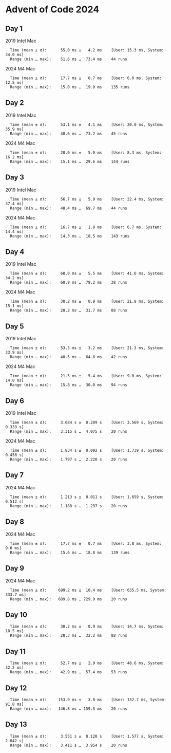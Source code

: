 # Advent of Code 2024

## Day 1

2019 Intel Mac

```
  Time (mean ± σ):      55.0 ms ±   4.2 ms    [User: 15.3 ms, System: 34.0 ms]
  Range (min … max):    51.6 ms …  73.4 ms    44 runs
```

2024 M4 Mac

```
  Time (mean ± σ):      17.7 ms ±   0.7 ms    [User: 6.0 ms, System: 12.5 ms]
  Range (min … max):    15.0 ms …  19.0 ms    135 runs

```

## Day 2

2019 Intel Mac

```
  Time (mean ± σ):      53.1 ms ±   4.1 ms    [User: 20.0 ms, System: 35.9 ms]
  Range (min … max):    48.6 ms …  73.2 ms    45 runs
```

2024 M4 Mac

```
  Time (mean ± σ):      20.0 ms ±   5.0 ms    [User: 8.3 ms, System: 16.2 ms]
  Range (min … max):    15.1 ms …  29.6 ms    144 runs
```

## Day 3

2019 Intel Mac

```
  Time (mean ± σ):      56.7 ms ±   5.9 ms    [User: 22.4 ms, System: 37.4 ms]
  Range (min … max):    48.4 ms …  69.7 ms    44 runs
```

2024 M4 Mac

```
  Time (mean ± σ):      16.7 ms ±   1.0 ms    [User: 6.7 ms, System: 14.4 ms]
  Range (min … max):    14.3 ms …  18.5 ms    143 runs
```

## Day 4

2019 Intel Mac

```
  Time (mean ± σ):      68.0 ms ±   5.5 ms    [User: 41.0 ms, System: 34.2 ms]
  Range (min … max):    60.9 ms …  79.2 ms    38 runs
```

2024 M4 Mac

```
  Time (mean ± σ):      30.2 ms ±   0.9 ms    [User: 21.8 ms, System: 15.1 ms]
  Range (min … max):    28.2 ms …  31.7 ms    88 runs
```

## Day 5

2019 Intel Mac

```
  Time (mean ± σ):      53.3 ms ±   3.2 ms    [User: 21.3 ms, System: 33.9 ms]
  Range (min … max):    48.5 ms …  64.8 ms    42 runs
```

2024 M4 Mac

```
  Time (mean ± σ):      21.5 ms ±   5.4 ms    [User: 9.0 ms, System: 14.0 ms]
  Range (min … max):    15.8 ms …  30.0 ms    94 runs
```

## Day 6

2019 Intel Mac

```
  Time (mean ± σ):      3.684 s ±  0.209 s    [User: 3.569 s, System: 0.333 s]
  Range (min … max):    3.315 s …  4.075 s    20 runs
```

2024 M4 Mac

```
  Time (mean ± σ):      1.834 s ±  0.092 s    [User: 1.739 s, System: 0.458 s]
  Range (min … max):    1.797 s …  2.220 s    20 runs
```

## Day 7

2024 M4 Mac

```
  Time (mean ± σ):      1.213 s ±  0.011 s    [User: 1.659 s, System: 0.512 s]
  Range (min … max):    1.188 s …  1.237 s    20 runs
```

## Day 8

2024 M4 Mac

```
  Time (mean ± σ):      17.7 ms ±   0.7 ms    [User: 3.8 ms, System: 9.0 ms]
  Range (min … max):    15.6 ms …  18.8 ms    139 runs
```

## Day 9

2024 M4 Mac

```
  Time (mean ± σ):     699.2 ms ±  10.4 ms    [User: 635.5 ms, System: 333.7 ms]
  Range (min … max):   689.8 ms … 729.9 ms    20 runs
```

## Day 10

```
  Time (mean ± σ):      30.2 ms ±   0.9 ms    [User: 14.7 ms, System: 18.5 ms]
  Range (min … max):    28.3 ms …  32.2 ms    88 runs
```

## Day 11

```
  Time (mean ± σ):      52.7 ms ±   2.9 ms    [User: 48.6 ms, System: 32.2 ms]
  Range (min … max):    42.9 ms …  57.4 ms    53 runs
```

## Day 12

```
  Time (mean ± σ):     153.9 ms ±   3.8 ms    [User: 132.7 ms, System: 91.8 ms]
  Range (min … max):   146.8 ms … 159.5 ms    20 runs
```

## Day 13

```
  Time (mean ± σ):      3.551 s ±  0.120 s    [User: 1.577 s, System: 2.042 s]
  Range (min … max):    3.411 s …  3.954 s    20 runs
```
